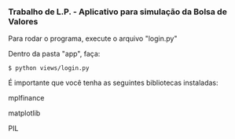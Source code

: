 ### Trabalho de L.P. - Aplicativo para simulação da Bolsa de Valores

Para rodar o programa, execute o arquivo "login.py"

Dentro da pasta "app", faça:
```console
$ python views/login.py
``` 

É importante que você tenha as seguintes bibliotecas instaladas:

mplfinance

matplotlib

PIL
